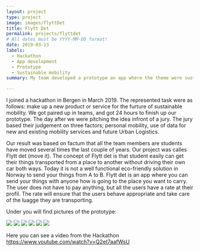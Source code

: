 ```yaml
---
layout: project
type: project
image: images/flyttDet
title: Flytt Det
permalink: projects/flyttdet
# All dates must be YYYY-MM-DD format!
date: 2019-03-13
labels:
  - Hackathon 
  - App development
  - Prototype
  - Sustainable mobility 
summary: My team developed a prototype an app where the theme were sustainable mobility.

---
```


I joined a hackathon in Bergen in March 2019. The represented task were as follows: make up a new product or service for the furture of sustainable mobility. We got paired up in teams, and got 24 hours to finish up our prototype. The day after we were pitching the idea infront of a jury. The jury based their judgement on three factors; personal mobility, use of data for new and existing mobility services and future Urban Logistics. 

Our result was based on factum that all the team members are students have moved several times the last couple of years. Our project was calles Flytt det (move it). The concept of Flytt det is that student easily can get their things transported from a place to another without driving their own car both ways. Today it is not a well functional eco-friendly solution in Norway to send your things from A to B. Flytt det is an app where you can send your things with anyone how is going to the place you want to carry. The user does not have to pay anything, but all the users have a rate at their profil. The rate will ensure that the users behave appropriate and take care of the luagge they are transporting. 

Under you will find pictures of the prototype:

<div class="ui small rounded images">
  <img class="ui image" src="../images/flyttDet1">
  <img class="ui image" src="../images/flyttDet2">
  <img class="ui image" src="../images/flyttDet13">
  <img class="ui image" src="../images/flyttDet4">
   <img class="ui image" src="../images/flyttDet5">
   <img class="ui image" src="../images/flyttDet16">
</div>


Here you can see a video from the Hackathon https://www.youtube.com/watch?v=Q2et7aafWsU

